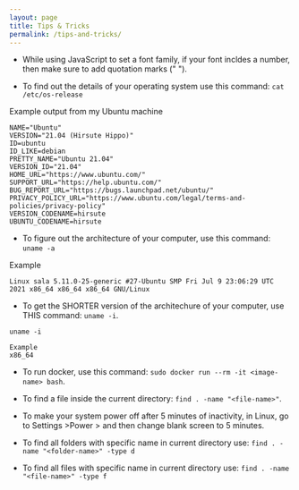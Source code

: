 ```yaml
---
layout: page
title: Tips & Tricks
permalink: /tips-and-tricks/
---
```


- While using JavaScript to set a font family, if your font incldes a number, then make sure to add quotation marks (" ").

- To find out the details of your operating system use this command: `cat /etc/os-release`

Example output from my Ubuntu machine

```
NAME="Ubuntu"
VERSION="21.04 (Hirsute Hippo)"
ID=ubuntu
ID_LIKE=debian
PRETTY_NAME="Ubuntu 21.04"
VERSION_ID="21.04"
HOME_URL="https://www.ubuntu.com/"
SUPPORT_URL="https://help.ubuntu.com/"
BUG_REPORT_URL="https://bugs.launchpad.net/ubuntu/"
PRIVACY_POLICY_URL="https://www.ubuntu.com/legal/terms-and-policies/privacy-policy"
VERSION_CODENAME=hirsute
UBUNTU_CODENAME=hirsute
```

- To figure out the architecture of your computer, use this command:
  `uname -a`

Example

```
Linux sala 5.11.0-25-generic #27-Ubuntu SMP Fri Jul 9 23:06:29 UTC 2021 x86_64 x86_64 x86_64 GNU/Linux
```

- To get the SHORTER version of the architechure of your computer, use THIS command: `uname -i`.

```
uname -i

Example
x86_64
```

- To run docker, use this command: `sudo docker run --rm -it <image-name> bash`.

- To find a file inside the current directory: `find . -name "<file-name>"`.

- To make your system power off after 5 minutes of inactivity, in Linux, go to Settings >Power > and then change blank screen to 5 minutes.

- To find all folders with specific name in current directory use: `find . -name "<folder-name>" -type d`

- To find all files with specific name in current directory use: `find . -name "<file-name>" -type f`
